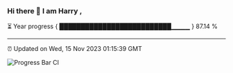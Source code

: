 ### Hi there 👋 I am Harry , 

⏳ Year progress { ██████████████████████████▁▁▁▁ } 87.14 %

---

⏰ Updated on Wed, 15 Nov 2023 01:15:39 GMT

![Progress Bar CI](https://github.com/duykhang68/duykhang68/workflows/Progress%20Bar%20CI/badge.svg)
